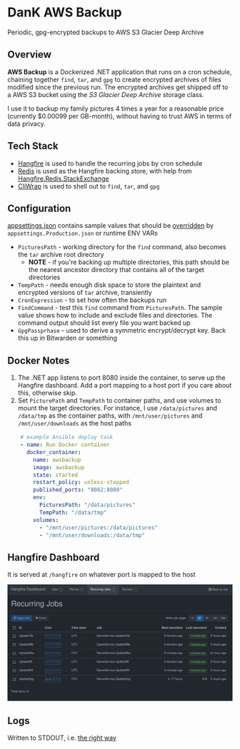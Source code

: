 # DanK AWS Backup

Periodic, gpg-encrypted backups to AWS S3 Glacier Deep Archive

## Overview

**AWS Backup** is a Dockerized .NET application that runs on a cron schedule, chaining together `find`, `tar`, and `gpg` to create encrypted archives of files modified since the previous run.  The encrypted archives get shipped off to a AWS S3 bucket using the *S3 Glacier Deep Archive* storage class.

I use it to backup my family pictures 4 times a year for a reasonable price (currently $0.00099 per GB-month), without having to trust AWS in terms of data privacy.

## Tech Stack

* [Hangfire](https://www.hangfire.io/) is used to handle the recurring jobs by cron schedule
* [Redis](https://redis.io/) is used as the Hangfire backing store, with help from [Hangfire.Redis.StackExchange](https://github.com/marcoCasamento/Hangfire.Redis.StackExchange)
* [CliWrap](https://github.com/Tyrrrz/CliWrap) is used to shell out to `find`, `tar`, and `gpg`

## Configuration

[appsettings.json](./appsettings.json) contains sample values that should be [overridden](https://learn.microsoft.com/en-us/dotnet/core/extensions/configuration) by `appsettings.Production.json` or runtime ENV VARs

* `PicturesPath` - working directory for the `find` command, also becomes the  `tar` archive root directory
  * **NOTE** - if you're backing up multiple directories, this path should be the nearest ancestor directory that contains all of the target directories
* `TempPath` - needs enough disk space to store the plaintext and encrypted versions of `tar` archive, transiently
* `CronExpression` - to set how often the backups run
* `FindCommand` - test this `find` command from `PicturesPath`.  The sample value shows how to include and exclude files and directories.  The command output should list every file you want backed up
* `GpgPassprhase` - used to derive a symmetric encrypt/decrypt key.  Back this up in Bitwarden or something

## Docker Notes

1. The .NET app listens to port 8080 inside the container, to serve up the Hangfire dashboard.  Add a port mapping to a host port if you care about this, otherwise skip.
2. Set `PicturePath` and `TempPath` to container paths, and use volumes to mount the target directories.  For instance, I use `/data/pictures` and `/data/tmp` as the container paths, with `/mnt/user/pictures` and `/mnt/user/downloads` as the host paths

```yaml
    # example Ansible deploy task
    - name: Run Docker container
      docker_container:
        name: awsbackup
        image: awsbackup
        state: started
        restart_policy: unless-stopped
        published_ports: "8082:8080"
        env:
          PicturesPath: "/data/pictures"
          TempPath: "/data/tmp"
        volumes:
          - "/mnt/user/pictures:/data/pictures"
          - "/mnt/user/downloads:/data/tmp"
```

## Hangfire Dashboard

It is served at `/hangfire` on whatever port is mapped to the host

![Hangfire Dashboard](assets/hangfire.png)

## Logs

Written to STDOUT, i.e. [the right way](https://12factor.net/logs)